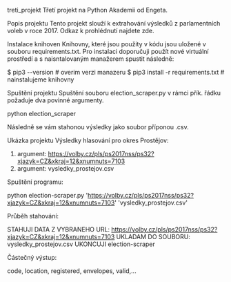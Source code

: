 treti_projekt
Třetí projekt na Python Akademii od Engeta.

Popis projektu
Tento projekt slouží k extrahování výsledků z parlamentních voleb v roce 2017. Odkaz k prohlédnutí najdete zde.

Instalace knihoven
Knihovny, které jsou použity v kódu jsou uložené v souboru requirements.txt. Pro instalaci doporučuji použít nové virtuální prostředí a s naisntalovaným manažerem spustit následně:

$ pip3 --version                    # overim verzi manazeru
$ pip3 install -r requirements.txt  # nainstalujeme knihovny

Spuštění projektu
Spuštění souboru election_scraper.py v rámci přík. řádku požaduje dva povinné argumenty.

python election_scraper <odkaz-uzemniho-celku> <vysledny-soubor>

Následně se vám stahonou výsledky jako soubor příponou .csv.

Ukázka projektu
Výsledky hlasování pro okres Prostějov:

1. argument: https://volby.cz/pls/ps2017nss/ps32?xjazyk=CZ&xkraj=12&xnumnuts=7103
2. argument: vysledky_prostejov.csv

Spuštění programu:

python election-scraper.py 'https://volby.cz/pls/ps2017nss/ps32?xjazyk=CZ&xkraj=12&xnumnuts=7103' 'vysledky_prostejov.csv'

Průběh stahování:

STAHUJI DATA Z VYBRANEHO URL: https://volby.cz/pls/ps2017nss/ps32?xjazyk=CZ&xkraj=12&xnumnuts=7103
UKLADAM DO SOUBORU: vysledky_prostejov.csv
UKONCUJI election-scraper

Částečný výstup:

code, location, registered, envelopes, valid,...